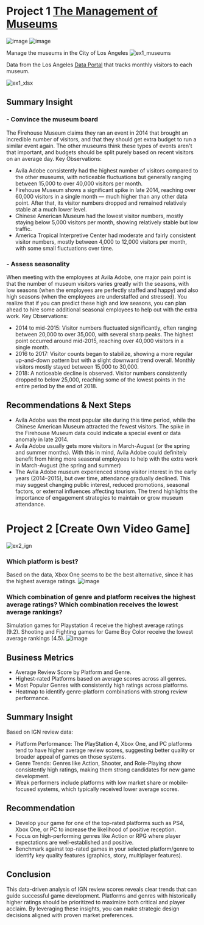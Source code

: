 # Project 1 [ The Management of Museums ](https://github.com/sitimustikaayu/portfolio/blob/main/Museums.ipynb)

![image](https://github.com/user-attachments/assets/370409ea-a241-42d9-8f38-4053d04b3a2c)
![image](https://github.com/user-attachments/assets/c8a36f1e-c767-4630-a532-1ac66c6bc05c)

Manage the museums in the City of Los Angeles
![ex1_museums](https://storage.googleapis.com/kaggle-media/learn/images/pFYL8J1.png)

Data from the Los Angeles [Data Portal](https://data.lacity.org/) that tracks monthly visitors to each museum.  

![ex1_xlsx](https://storage.googleapis.com/kaggle-media/learn/images/mGWYlym.png)

## Summary Insight

### - Convince the museum board 
The Firehouse Museum claims they ran an event in 2014 that brought an incredible number of visitors, and that they should get extra budget to run a similar event again.  The other museums think these types of events aren't that important, and budgets should be split purely based on recent visitors on an average day.
Key Observations:
- Avila Adobe consistently had the highest number of visitors compared to the other museums, with noticeable fluctuations but generally ranging between 15,000 to over 40,000 visitors per month.
- Firehouse Museum shows a significant spike in late 2014, reaching over 60,000 visitors in a single month — much higher than any other data point. After that, its visitor numbers dropped and remained relatively stable at a much lower level.
- Chinese American Museum had the lowest visitor numbers, mostly staying below 5,000 visitors per month, showing relatively stable but low traffic.
- America Tropical Interpretive Center had moderate and fairly consistent visitor numbers, mostly between 4,000 to 12,000 visitors per month, with some small fluctuations over time.

### - Assess seasonality
When meeting with the employees at Avila Adobe, one major pain point is that the number of museum visitors varies greatly with the seasons, with low seasons (when the employees are perfectly staffed and happy) and also high seasons (when the employees are understaffed and stressed). You realize that if you can predict these high and low seasons, you can plan ahead to hire some additional seasonal employees to help out with the extra work.
Key Observations:
- 2014 to mid-2015: Visitor numbers fluctuated significantly, often ranging between 20,000 to over 35,000, with several sharp peaks. The highest point occurred around mid-2015, reaching over 40,000 visitors in a single month.
- 2016 to 2017: Visitor counts began to stabilize, showing a more regular up-and-down pattern but with a slight downward trend overall. Monthly visitors mostly stayed between 15,000 to 30,000.
- 2018: A noticeable decline is observed. Visitor numbers consistently dropped to below 25,000, reaching some of the lowest points in the entire period by the end of 2018.

## Recommendations & Next Steps  
- Avila Adobe was the most popular site during this time period, while the Chinese American Museum attracted the fewest visitors. The spike in the Firehouse Museum data could indicate a special event or data anomaly in late 2014.
- Avila Adobe usually gets more visitors in March-August (or the spring and summer months). With this in mind, Avila Adobe could definitely benefit from hiring more seasonal employees to help with the extra work in March-August (the spring and summer)
- The Avila Adobe museum experienced strong visitor interest in the early years (2014–2015), but over time, attendance gradually declined. This may suggest changing public interest, reduced promotions, seasonal factors, or external influences affecting tourism. The trend highlights the importance of engagement strategies to maintain or grow museum attendance.



# Project 2 [Create Own Video Game]
![ex2_ign](https://storage.googleapis.com/kaggle-media/learn/images/Oh06Fu1.png)


### Which platform is best?
Based on the data, Xbox One seems to be the best alternative, since it has the highest average ratings.
![image](https://github.com/user-attachments/assets/324a08d5-7d57-429f-89d6-0a790e5b7dff) 

### Which combination of genre and platform receives the highest average ratings? Which combination receives the lowest average rankings?
Simulation games for Playstation 4 receive the highest average ratings (9.2). Shooting and Fighting games for Game Boy Color receive the lowest average rankings (4.5).
![image](https://github.com/user-attachments/assets/0489b42b-514a-4071-8db2-eb0047cb986a)

## Business Metrics
- Average Review Score by Platform and Genre.
- Highest-rated Platforms based on average scores across all genres.
- Most Popular Genres with consistently high ratings across platforms.
- Heatmap to identify genre-platform combinations with strong review performance.

## Summary Insight
Based on IGN review data:
- Platform Performance: The PlayStation 4, Xbox One, and PC platforms tend to have higher average review scores, suggesting better quality or broader appeal of games on those systems.
- Genre Trends: Genres like Action, Shooter, and Role-Playing show consistently high ratings, making them strong candidates for new game development.
- Weak performers include platforms with low market share or mobile-focused systems, which typically received lower average scores.

## Recommendation 
- Develop your game for one of the top-rated platforms such as PS4, Xbox One, or PC to increase the likelihood of positive reception.
- Focus on high-performing genres like Action or RPG where player expectations are well-established and positive.
- Benchmark against top-rated games in your selected platform/genre to identify key quality features (graphics, story, multiplayer features).

## Conclusion
This data-driven analysis of IGN review scores reveals clear trends that can guide successful game development. Platforms and genres with historically higher ratings should be prioritized to maximize both critical and player acclaim. By leveraging these insights, you can make strategic design decisions aligned with proven market preferences.







